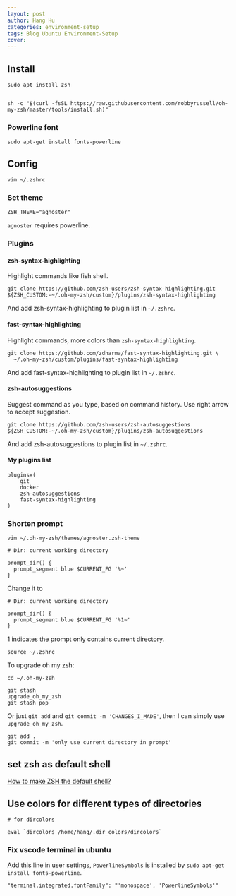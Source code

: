 ```yaml
---
layout: post
author: Hang Hu
categories: environment-setup
tags: Blog Ubuntu Environment-Setup 
cover: 
---
```

## Install

```
sudo apt install zsh


sh -c "$(curl -fsSL https://raw.githubusercontent.com/robbyrussell/oh-my-zsh/master/tools/install.sh)"
```


### Powerline font


```
sudo apt-get install fonts-powerline
```


## Config


```
vim ~/.zshrc
```


### Set theme


```
ZSH_THEME="agnoster"
```


`agnoster` requires powerline.


### Plugins


#### zsh-syntax-highlighting


Highlight commands like fish shell.


```
git clone https://github.com/zsh-users/zsh-syntax-highlighting.git ${ZSH_CUSTOM:-~/.oh-my-zsh/custom}/plugins/zsh-syntax-highlighting
```


And add zsh-syntax-highlighting to plugin list in `~/.zshrc`.


#### fast-syntax-highlighting


Highlight commands, more colors than `zsh-syntax-highlighting`.


```
git clone https://github.com/zdharma/fast-syntax-highlighting.git \
  ~/.oh-my-zsh/custom/plugins/fast-syntax-highlighting
```


And add fast-syntax-highlighting to plugin list in `~/.zshrc`.


#### zsh-autosuggestions


Suggest command as you type, based on command history. Use right arrow to accept suggestion.


```
git clone https://github.com/zsh-users/zsh-autosuggestions ${ZSH_CUSTOM:-~/.oh-my-zsh/custom}/plugins/zsh-autosuggestions
```


And add zsh-autosuggestions to plugin list in `~/.zshrc`.


#### My plugins list


```
plugins=(
    git
    docker
    zsh-autosuggestions
    fast-syntax-highlighting
)
```



### Shorten prompt


```
vim ~/.oh-my-zsh/themes/agnoster.zsh-theme
```


```
# Dir: current working directory

prompt_dir() {
  prompt_segment blue $CURRENT_FG '%~'
}
```



Change it to


```
# Dir: current working directory

prompt_dir() {
  prompt_segment blue $CURRENT_FG '%1~'
}
```


1 indicates the prompt only contains current directory.


```
source ~/.zshrc
```


To upgrade oh my zsh:


```
cd ~/.oh-my-zsh

git stash
upgrade_oh_my_zsh
git stash pop
```


Or just `git add` and `git commit -m 'CHANGES_I_MADE'`, then I can simply use `upgrade_oh_my_zsh`.


```
git add .
git commit -m 'only use current directory in prompt'
```


## set zsh as default shell


[How to make ZSH the default shell?](https://askubuntu.com/questions/131823/how-to-make-zsh-the-default-shell)


## Use colors for different types of directories


```
# for dircolors

eval `dircolors /home/hang/.dir_colors/dircolors`
```


### Fix vscode terminal in ubuntu


Add this line in user settings, `PowerlineSymbols` is installed by `sudo apt-get install fonts-powerline`.


```
"terminal.integrated.fontFamily": "'monospace', 'PowerlineSymbols'"
```
